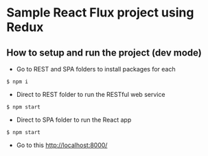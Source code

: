 # Sample React Flux project using Redux

## How to setup and run the project (dev mode)

-   Go to REST and SPA folders to install packages for each

```
$ npm i
```

-   Direct to REST folder to run the RESTful web service

```
$ npm start
```

-   Direct to SPA folder to run the React app

```
$ npm start
```

-  Go to this [http://localhost:8000/](http://localhost:8000/)

